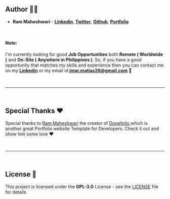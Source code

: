## Author 👨‍💻

- **Ram Maheshwari** - **[Linkedin](https://linkedin.com/in/rammcodes)**, **[Twitter](https://twitter.com/rammcodes)**, **[Github](https://github.com/rammcodes)**, **[Portfolio](https://rammaheshwari.com)**  

<br>

#### Note: 
I'm currently looking for good **Job Opportunities** both **Remote ( Worldwide )** and **On-Site ( Anywhere in Philippines )**. So, if you have a good opportunity that matches my skills and experience then you can contact me on my **[Linkedin](https://linkedin.com/jay-mar-m-572953111/)** or my email id **jmar.matias26@gmail.com** 🙌


<br>

---

<br>

## Special Thanks ❤️

Special thanks to [Ram Maheshwari](https://github.com/rammcodes) the creator of [Dopefolio ](https://github.com/rammcodes/dopefolio) which is another great Portfolio website Template for Developers. Check it out and show him some love ❤️

<br>

---

<br>

## License 📄

This project is licensed under the  **GPL-3.0** License - see the [LICENSE](LICENSE) file for details

